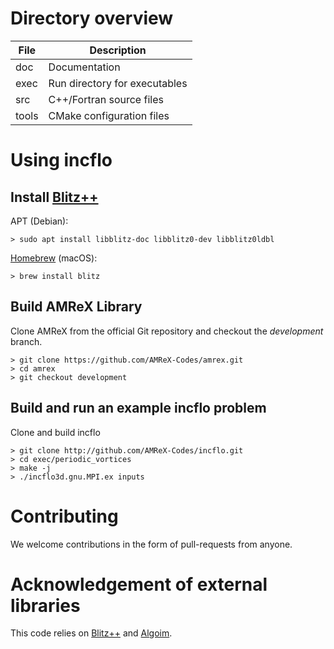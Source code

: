 # Directory overview

| File      | Description                                         |
| ----------| --------------------------------------------------- |
| doc       | Documentation                                       |
| exec      | Run directory for executables                       |
| src       | C++/Fortran source files                            |
| tools     | CMake configuration files                           |


# Using incflo

## Install [Blitz++](https://github.com/blitzpp/blitz/wiki)

APT (Debian):
```shell
> sudo apt install libblitz-doc libblitz0-dev libblitz0ldbl
```

[Homebrew](https://brew.sh/) (macOS):
```shell
> brew install blitz
```

## Build AMReX Library

Clone AMReX from the official Git repository and checkout the _development_ branch.
```shell
> git clone https://github.com/AMReX-Codes/amrex.git
> cd amrex
> git checkout development
```

## Build and run an example incflo problem
Clone and build incflo
```shell
> git clone http://github.com/AMReX-Codes/incflo.git
> cd exec/periodic_vortices
> make -j
> ./incflo3d.gnu.MPI.ex inputs
```

# Contributing

We welcome contributions in the form of pull-requests from anyone.  

# Acknowledgement of external libraries

This code relies on [Blitz++](https://github.com/blitzpp/blitz/wiki) and
[Algoim](https://fastmath-scidac.llnl.gov/software/algoim.html). 
